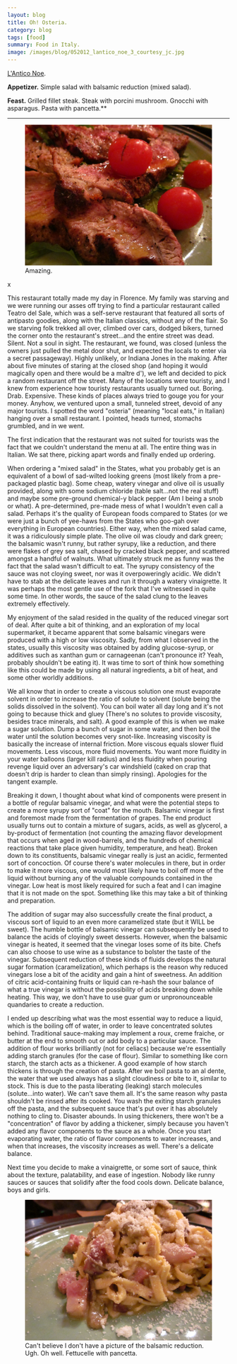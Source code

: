 ```yaml
---
layout: blog
title: Oh! Osteria.
category: blog
tags: [food]  
summary: Food in Italy.
image: /images/blog/052012_lantico_noe_3_courtesy_jc.jpg
---
```


[L'Antico Noe](http://www.yelp.com/biz/l-antico-no%C3%A8-firenze-2).

**Appetizer.** Simple salad with balsamic reduction (mixed salad).

**Feast.** Grilled fillet steak. Steak with porcini mushroom. Gnocchi with asparagus. Pasta with pancetta.**

---

<figure>
    <img src="/images/blog/052012_lantico_noe_3_courtesy_jc.jpg"></img>
    <figcaption>Amazing.</figcaption>
</figure>x

This restaurant totally made my day in Florence. My family was starving and we were running our asses off trying to find a particular restaurant called Teatro del Sale, which was a self-serve restaurant that featured all sorts of antipasto goodies, along with the Italian classics, without any of the flair. So we starving folk trekked all over, climbed over cars, dodged bikers, turned the corner onto the restaurant's street...and the entire street was dead. Silent. Not a soul in sight. The restaurant, we found, was closed (unless the owners just pulled the metal door shut, and expected the locals to enter via a secret passageway). Highly unlikely, or Indiana Jones in the making. After about five minutes of staring at the closed shop (and hoping it would magically open and there would be a maître d'), we left and decided to pick a random restaurant off the street. Many of the locations were touristy, and I knew from experience how touristy restaurants usually turned out. Boring. Drab. Expensive. These kinds of places always tried to gouge you for your money. Anyhow, we ventured upon a small, tunneled street, devoid of any major tourists. I spotted the word "osteria" (meaning "local eats," in Italian) hanging over a small restaurant. I pointed, heads turned, stomachs grumbled, and in we went.

The first indication that the restaurant was not suited for tourists was the fact that we couldn't understand the menu at all. The entire thing was in Italian. We sat there, picking apart words and finally ended up ordering.

When ordering a "mixed salad" in the States, what you probably get is an equivalent of a bowl of sad-wilted looking greens (most likely from a pre-packaged plastic bag). Some cheap, watery vinegar and olive oil is usually provided, along with some sodium chloride (table salt...not the real stuff) and maybe some pre-ground chemical-y black pepper (Am I being a snob or what). A pre-determined, pre-made mess of what I wouldn't even call a salad. Perhaps it's the quality of European foods compared to States (or we were just a bunch of yee-haws from the States who goo-gah over everything in European countries). Either way, when the mixed salad came, it was a ridiculously simple plate. The olive oil was cloudy and dark green; the balsamic wasn't runny, but rather syrupy, like a reduction, and there were flakes of grey sea salt, chased by cracked black pepper, and scattered amongst a handful of walnuts. What ultimately struck me as funny was the fact that the salad wasn't difficult to eat. The syrupy consistency of the sauce was not cloying sweet, nor was it overpoweringly acidic. We didn't have to stab at the delicate leaves and run it through a watery vinaigrette. It was perhaps the most gentle use of the fork that I've witnessed in quite some time. In other words, the sauce of the salad clung to the leaves extremely effectively.

My enjoyment of the salad resided in the quality of the reduced vinegar sort of deal. After quite a bit of thinking, and an exploration of my local supermarket, it became apparent that some balsamic vinegars were produced with a high or low viscosity. Sadly, from what I observed in the states, usually this viscosity was obtained by adding glucose-syrup, or additives such as xanthan gum or carnageenan (can't pronounce it? Yeah, probably shouldn't be eating it). It was time to sort of think how something like this could be made by using all natural ingredients, a bit of heat, and some other worldly additions.

We all know that in order to create a viscous solution one must evaporate solvent in order to increase the ratio of solute to solvent (solute being the solids dissolved in the solvent). You can boil water all day long and it's not going to because thick and gluey (There's no solutes to provide viscosity, besides trace minerals, and salt). A good example of this is when we make a sugar solution. Dump a bunch of sugar in some water, and then boil the water until the solution becomes very snot-like. Increasing viscosity is basically the increase of internal friction. More viscous equals slower fluid movements. Less viscous, more fluid movements. You want more fluidity in your water balloons (larger kill radius) and less fluidity when pouring revenge liquid over an adversary's car windshield (caked on crap that doesn't drip is harder to clean than simply rinsing). Apologies for the tangent example.

Breaking it down, I thought about what kind of components were present in a bottle of regular balsamic vinegar, and what were the potential steps to create a more syrupy sort of "coat" for the mouth. Balsamic vinegar is first and foremost made from the fermentation of grapes. The end product usually turns out to contain a mixture of sugars, acids, as well as glycerol, a by-product of fermentation (not counting the amazing flavor development that occurs when aged in wood-barrels, and the hundreds of chemical reactions that take place given humidity, temperature, and heat). Broken down to its constituents, balsamic vinegar really is just an acidic, fermented sort of concoction. Of course there's water molecules in there, but in order to make it more viscous, one would most likely have to boil off more of the liquid without burning any of the valuable compounds contained in the vinegar. Low heat is most likely required for such a feat and I can imagine that it is not made on the spot. Something like this may take a bit of thinking and preparation.

The addition of sugar may also successfully create the final product, a viscous sort of liquid to an even more caramelized state (but it WILL be sweet). The humble bottle of balsamic vinegar can subsequently be used to balance the acids of cloyingly sweet desserts. However, when the balsamic vinegar is heated, it seemed that the vinegar loses some of its bite. Chefs can also choose to use wine as a substance to bolster the taste of the vinegar. Subsequent reduction of these kinds of fluids develops the natural sugar formation (caramelization), which perhaps is the reason why reduced vinegars lose a bit of the acidity and gain a hint of sweetness. An addition of citric acid-containing fruits or liquid can re-hash the sour balance of what a true vinegar is without the possibility of acids breaking down while heating. This way, we don't have to use guar gum or unpronounceable quandaries to create a reduction.

I ended up describing what was the most essential way to reduce a liquid, which is the boiling off of water, in order to leave concentrated solutes behind. Traditional sauce-making may implement a roux, creme fraiche, or butter at the end to smooth out or add body to a particular sauce. The addition of flour works brilliantly (not for celiacs) because we're essentially adding starch granules (for the case of flour). Similar to something like corn starch, the starch acts as a thickener. A good example of how starch thickens is through the creation of pasta. After we boil pasta to an al dente, the water that we used always has a slight cloudiness or bite to it, similar to stock. This is due to the pasta liberating (leaking) starch molecules (solute...into water). We can't save them all. It's the same reason why pasta shouldn't be rinsed after its cooked. You wash the exiting starch granules off the pasta, and the subsequent sauce that's put over it has absolutely nothing to cling to. Disaster abounds. In using thickeners, there won't be a "concentration" of flavor by adding a thickener, simply because you haven't added any flavor components to the sauce as a whole. Once you start evaporating water, the ratio of flavor components to water increases, and when that increases, the viscosity increases as well. There's a delicate balance.

Next time you decide to make a vinaigrette, or some sort of sauce, think about the texture, palatability, and ease of ingestion. Nobody like runny sauces or sauces that solidify after the food cools down. Delicate balance, boys and girls.

<figure>
    <img src="/images/blog/052012_lantico_noe_1_courtesy_jc.jpg"></img>
    <figcaption>Can't believe I don't have a picture of the balsamic reduction. Ugh. Oh well. Fettucelle with pancetta.</figcaption>
</figure>

